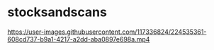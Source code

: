 # stocksandscans

https://user-images.githubusercontent.com/117336824/224535361-608cd737-b9a1-4217-a2dd-aba0897e698a.mp4

